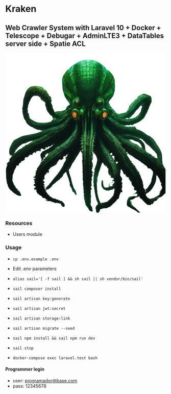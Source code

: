 # Kraken

## Web Crawler System with Laravel 10 + Docker + Telescope + Debugar + AdminLTE3 + DataTables server side + Spatie ACL

<img src="./screenshots/kraken.webp" alt="Kraken" style="display: block; margin: auto; text-align: center;">

### Resources

-   Users module

### Usage

-   `cp .env.example .env`
-   Edit .env parameters
-   `alias sail='[ -f sail ] && sh sail || sh vendor/bin/sail'`
-   `sail composer install`
-   `sail artisan key:generate`
-   `sail artisan jwt:secret`
-   `sail artisan storage:link`
-   `sail artisan migrate --seed`
-   `sail npm install && sail npm run dev`
-   `sail stop`

-   `docker-compose exec laravel.test bash`

#### Programmer login

-   user: <programador@base.com>
-   pass: 12345678
